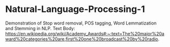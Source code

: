 # Natural-Language-Processing-1
Demonstration of Stop word removal, POS tagging, Word Lemmatization and Stemming in NLP.
Text Body: https://en.wikipedia.org/wiki/Academy_Awards#:~:text=The%20major%20award%20categories%20are,first%20one%20broadcast%20by%20radio.
